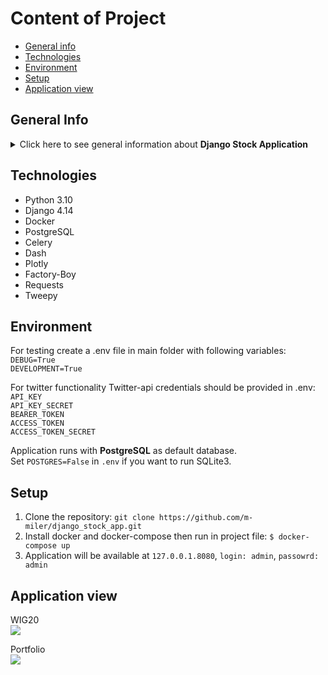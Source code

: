 # Content of Project
* [General info](#general-info)
* [Technologies](#technologies)
* [Environment](#environment)
* [Setup](#setup)
* [Application view](#application-view)

## General Info
<details>
<summary>Click here to see general information about <b> Django Stock Application</b></summary>
Stock Application is a django application project in which we have the possibility to create investment portfolios,
follow current stock prices and tweets for stock exchange companies. The application allows to automatically download 
data regarding the stock prices and save them into database using celery schedule. 
</details>

## Technologies
<ul>
<li>Python 3.10</li>
<li>Django 4.14</li>
<li>Docker</li>
<li>PostgreSQL</li>
<li>Celery</li>
<li>Dash</li>
<li>Plotly</li>
<li>Factory-Boy</li>
<li>Requests</li>
<li>Tweepy</li>
</ul>

## Environment

For testing create a .env file in main folder with following variables: <br>
`DEBUG=True` <br>
`DEVELOPMENT=True`

For twitter functionality Twitter-api credentials should be provided in .env: <br>
`API_KEY`<br>
`API_KEY_SECRET`<br>
`BEARER_TOKEN`<br>
`ACCESS_TOKEN`<br>
`ACCESS_TOKEN_SECRET`<br>

Application runs with **PostgreSQL** as default database. <br>
Set `POSTGRES=False` in `.env` if you want to run SQLite3.

## Setup

1. Clone the repository: `git clone https://github.com/m-miler/django_stock_app.git` <br>
2. Install docker and docker-compose then run in project file: `$ docker-compose up` <br>
3. Application will be available at  `127.0.0.1.8080`, `login: admin`, `passowrd: admin` <br>


## Application view

WIG20 <br>
<img src="https://user-images.githubusercontent.com/62297597/217300581-d39ebbf4-980d-4072-a97e-07224058659f.jpg"></img>

Portfolio <br>
<img src="https://user-images.githubusercontent.com/62297597/217301278-4fb0630b-4447-4262-b032-fb64031bb7c1.JPG"></img>


